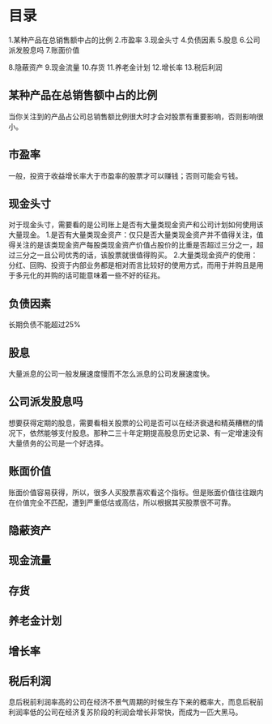 # 目录
1.某种产品在总销售额中占的比例
2.市盈率
3.现金头寸
4.负债因素
5.股息
6.公司派发股息吗
7.账面价值

8.隐蔽资产
9.现金流量
10.存货
11.养老金计划
12.增长率
13.税后利润

## 某种产品在总销售额中占的比例
当你关注到的产品占公司总销售额比例很大时才会对股票有重要影响，否则影响很小。

## 市盈率
一般，投资于收益增长率大于市盈率的股票才可以赚钱；否则可能会亏钱。

## 现金头寸
对于现金头寸，需要看的是公司账上是否有大量类现金资产和公司计划如何使用该大量现金。
1.是否有大量类现金资产：仅只是否大量类现金资产并不值得关注，值得关注的是该类现金资产每股类现金资产价值占股价的比重是否超过三分之一，超过三分之一且公司优秀的话，该股票就很值得购买。
2.大量类现金资产的使用：分红、回购、投资于内部业务都是相对而言比较好的使用方式，而用于并购且是用于多元化的并购的话可能意味着一些不好的征兆。

## 负债因素
长期负债不能超过25%

## 股息
大量派息的公司一般发展速度慢而不怎么派息的公司发展速度快。

## 公司派发股息吗
想要获得定期的股息，需要看相关股票的公司是否可以在经济衰退和精英糟糕的情况下，依然能够支付股息。那种二三十年定期提高股息历史记录、有一定增速没有大量债务的公司是一个好选择。

## 账面价值
账面价值容易获得，所以，很多人买股票喜欢看这个指标。但是账面价值往往跟内在价值完全不匹配，遭到严重低估或高估，所以根据其买股票很不可靠。

## 隐蔽资产

## 现金流量
## 存货
## 养老金计划
## 增长率

## 税后利润
息后税前利润率高的公司在经济不景气周期的时候生存下来的概率大，而息后税前利润率低的公司在经济复苏阶段的利润会增长非常快，而成为一匹大黑马。